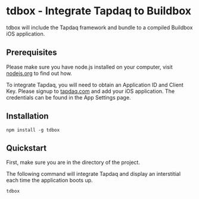 # tdbox - Integrate Tapdaq to Buildbox

tdbox will include the Tapdaq framework and bundle to a compiled Buildbox
iOS application.

## Prerequisites

Please make sure you have node.js installed on your computer, visit
[nodejs.org](https://nodejs.org/) to find out how.

To integrate Tapdaq, you will need to obtain an Application ID and
Client Key. Please signup to [tapdaq.com](https://tapdaq.com) and add
your iOS application. The credentials can be found in the App Settings
page.

## Installation

    npm install -g tdbox

## Quickstart

First, make sure you are in the directory of the project.
    
The following command will integrate Tapdaq and display an interstitial
each time the application boots up. 

    tdbox

